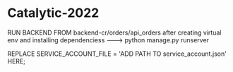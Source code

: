 # Catalytic-2022


RUN BACKEND  FROM backend-cr/orders/api_orders after creating virtual env and installing dependenciess ---> python manage.py runserver

REPLACE SERVICE_ACCOUNT_FILE = 'ADD PATH TO service_account.json' HERE;
